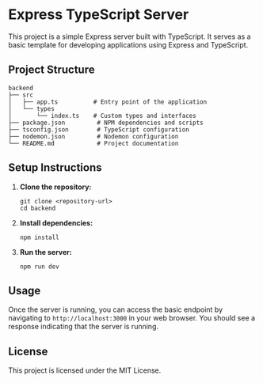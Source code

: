 # Express TypeScript Server

This project is a simple Express server built with TypeScript. It serves as a basic template for developing applications using Express and TypeScript.

## Project Structure

```
backend
├── src
│   ├── app.ts          # Entry point of the application
│   └── types
│       └── index.ts    # Custom types and interfaces
├── package.json         # NPM dependencies and scripts
├── tsconfig.json        # TypeScript configuration
├── nodemon.json         # Nodemon configuration
└── README.md            # Project documentation
```

## Setup Instructions

1. **Clone the repository:**
   ```
   git clone <repository-url>
   cd backend
   ```

2. **Install dependencies:**
   ```
   npm install
   ```

3. **Run the server:**
   ```
   npm run dev
   ```

## Usage

Once the server is running, you can access the basic endpoint by navigating to `http://localhost:3000` in your web browser. You should see a response indicating that the server is running.

## License

This project is licensed under the MIT License.
